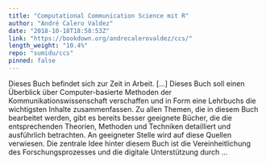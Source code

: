 ```yaml
---
title: "Computational Communication Science mit R"
author: "André Calero Valdez"
date: "2018-10-18T18:58:53Z"
link: "https://bookdown.org/andrecalerovaldez/ccs/"
length_weight: "10.4%"
repo: "sumidu/ccs"
pinned: false
---
```


Dieses Buch befindet sich zur Zeit in Arbeit. [...] Dieses Buch soll einen Überblick über Computer-basierte Methoden der Kommunikationswissenschaft verschaffen und in Form eine Lehrbuchs die wichtigsten Inhalte zusammenfassen. Zu allen Themen, die in diesem Buch bearbeitet werden, gibt es bereits besser geeignete Bücher, die die entsprechenden Theorien, Methoden und Techniken detailliert und ausführlich betrachten. An geeigneter Stelle wird auf diese Quellen verwiesen. Die zentrale Idee hinter diesem Buch ist die Vereinheitlichung des Forschungsprozesses und die digitale Unterstützung durch ...
